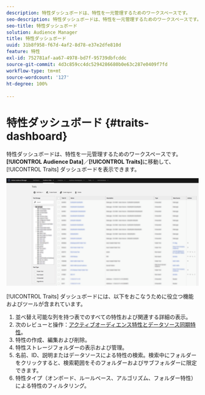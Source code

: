 ```yaml
---
description: 特性ダッシュボードは、特性を一元管理するためのワークスペースです。
seo-description: 特性ダッシュボードは、特性を一元管理するためのワークスペースです。
seo-title: 特性ダッシュボード
solution: Audience Manager
title: 特性ダッシュボード
uuid: 31b8f958-f67d-4af2-8d78-e37e2dfe810d
feature: 特性
exl-id: 752781af-aa67-4978-bd7f-95739dbfcddc
source-git-commit: 4d3c859cc4dc5294286680b0e63c287e0409f7fd
workflow-type: tm+mt
source-wordcount: '127'
ht-degree: 100%

---
```


# 特性ダッシュボード {#traits-dashboard}

特性ダッシュボードは、特性を一元管理するためのワークスペースです。**[!UICONTROL Audience Data]**／**[!UICONTROL Traits]**&#x200B;に移動して、[!UICONTROL Traits] ダッシュボードを表示できます。

![](assets/traits-dashboard.png)

<!-- c_tb_dashboard.xml -->

[!UICONTROL Traits] ダッシュボードには、以下をおこなうために役立つ機能およびツールが含まれています。

1. 並べ替え可能な列を持つ表でのすべての特性および関連する詳細の表示。
2. 次のレビューと操作：[アクティブオーディエンス特性とデータソース同期特性](../../features/traits/client-activity-synced-audience-traits.md)。
3. 特性の作成、編集および削除。
4. 特性ストレージフォルダーの表示および管理。
5. 名前、ID、説明またはデータソースによる特性の検索。検索中にフォルダーをクリックすると、検索範囲をそのフォルダーおよびサブフォルダーに限定できます。
6. 特性タイプ（オンボード、ルールベース、アルゴリズム、フォルダー特性）による特性のフィルタリング。
